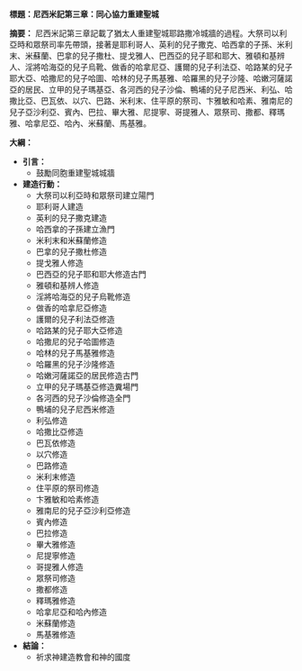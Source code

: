 **標題：尼西米記第三章：同心協力重建聖城**

**摘要：**
尼西米記第三章記載了猶太人重建聖城耶路撒冷城牆的過程。大祭司以利亞時和眾祭司率先帶頭，接著是耶利哥人、英利的兒子撒克、哈西拿的子孫、米利末、米蘇蘭、巴拿的兒子撒杜、提戈雅人、巴西亞的兒子耶和耶大、雅頓和基辨人、淫將哈海亞的兒子烏靴、做香的哈拿尼亞、護爾的兒子利法亞、哈路某的兒子耶大亞、哈撒尼的兒子哈圖、哈林的兒子馬基雅、哈羅黑的兒子沙隆、哈嫩河薩諾亞的居民、立甲的兒子瑪基亞、各河西的兒子沙倫、鴨埔的兒子尼西米、利弘、哈撒比亞、巴瓦依、以穴、巴路、米利末、住平原的祭司、卞雅敏和哈素、雅南尼的兒子亞沙利亞、賓內、巴拉、畢大雅、尼提寧、哥提雅人、眾祭司、撒都、釋瑪雅、哈拿尼亞、哈內、米蘇蘭、馬基雅。

**大綱：**

* **引言：**
    * 鼓勵同胞重建聖城城牆
* **建造行動：**
    * 大祭司以利亞時和眾祭司建立陽門
    * 耶利哥人建造
    * 英利的兒子撒克建造
    * 哈西拿的子孫建立漁門
    * 米利末和米蘇蘭修造
    * 巴拿的兒子撒杜修造
    * 提戈雅人修造
    * 巴西亞的兒子耶和耶大修造古門
    * 雅頓和基辨人修造
    * 淫將哈海亞的兒子烏靴修造
    * 做香的哈拿尼亞修造
    * 護爾的兒子利法亞修造
    * 哈路某的兒子耶大亞修造
    * 哈撒尼的兒子哈圖修造
    * 哈林的兒子馬基雅修造
    * 哈羅黑的兒子沙隆修造
    * 哈嫩河薩諾亞的居民修造古門
    * 立甲的兒子瑪基亞修造糞場門
    * 各河西的兒子沙倫修造全門
    * 鴨埔的兒子尼西米修造
    * 利弘修造
    * 哈撒比亞修造
    * 巴瓦依修造
    * 以穴修造
    * 巴路修造
    * 米利末修造
    * 住平原的祭司修造
    * 卞雅敏和哈素修造
    * 雅南尼的兒子亞沙利亞修造
    * 賓內修造
    * 巴拉修造
    * 畢大雅修造
    * 尼提寧修造
    * 哥提雅人修造
    * 眾祭司修造
    * 撒都修造
    * 釋瑪雅修造
    * 哈拿尼亞和哈內修造
    * 米蘇蘭修造
    * 馬基雅修造
* **結論：**
    * 祈求神建造教會和神的國度